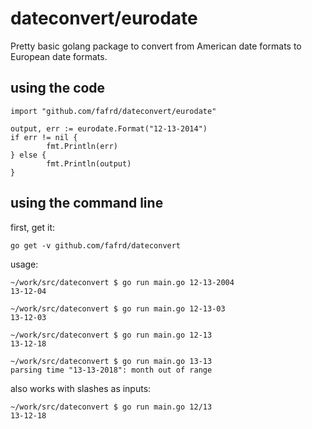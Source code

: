 # dateconvert/eurodate

Pretty basic golang package to convert from American date formats to European date formats.

## using the code
```
import "github.com/fafrd/dateconvert/eurodate"
```
```
output, err := eurodate.Format("12-13-2014")
if err != nil {
        fmt.Println(err)
} else {
        fmt.Println(output)
}
```

## using the command line
first, get it:
```
go get -v github.com/fafrd/dateconvert
```
usage:
```
~/work/src/dateconvert $ go run main.go 12-13-2004
13-12-04

~/work/src/dateconvert $ go run main.go 12-13-03
13-12-03

~/work/src/dateconvert $ go run main.go 12-13
13-12-18

~/work/src/dateconvert $ go run main.go 13-13
parsing time "13-13-2018": month out of range
```

also works with slashes as inputs:
```
~/work/src/dateconvert $ go run main.go 12/13
13-12-18
```
